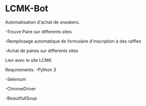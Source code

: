 # LCMK-Bot

Automatisation d'achat de sneakers.

-Trouve Paire sur differents sites

-Remplissage automatique de formulaire d'inscription à des raffles

-Achat de paires sur differents sites

Lien avec le site LCMK

Requirements:
  -Python 3
  
  -Selenium
  
  -ChromeDriver
  
  -BeautifullSoup
